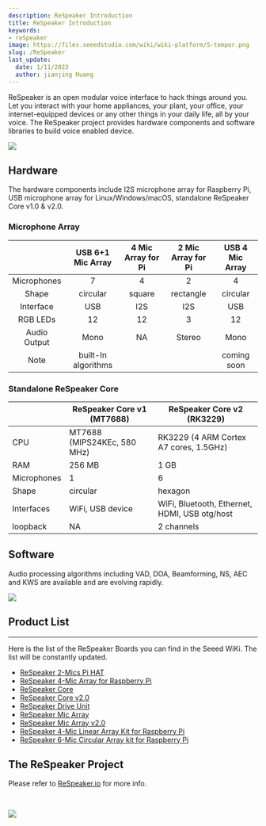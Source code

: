 ```yaml
---
description: ReSpeaker Introduction
title: ReSpeaker Introduction
keywords:
- reSpeaker
image: https://files.seeedstudio.com/wiki/wiki-platform/S-tempor.png
slug: /ReSpeaker
last_update:
  date: 1/11/2023
  author: jianjing Huang
---
```



ReSpeaker is an open modular voice interface to hack things around you. Let you interact with your home appliances, your plant, your office, your internet-equipped devices or any other things in your daily life, all by your voice. The ReSpeaker project provides hardware components and software libraries to build voice enabled device.

![](https://files.seeedstudio.com/wiki/ReSpeaker/img/vui.png)

## Hardware

The hardware components include I2S microphone array for Raspberry Pi, USB microphone array for Linux/Windows/macOS, standalone ReSpeaker Core v1.0 & v2.0.

### Microphone Array

|              |  USB 6+1 Mic Array  | 4 Mic Array for Pi | 2 Mic Array for Pi | USB 4 Mic Array |
|:------------:|:-------------------:|:------------------:|:------------------:|:---------------:|
|  Microphones |          7          |          4         |          2         |        4        |
|     Shape    |       circular      |       square       |      rectangle     |     circular    |
|   Interface  |         USB         |         I2S        |         I2S        |       USB       |
|   RGB LEDs   |          12         |         12         |          3         |        12       |
| Audio Output |         Mono        |         NA         |       Stereo       |       Mono      |
|     Note     | built-In algorithms |                    |                    |   coming soon   |

### Standalone ReSpeaker Core

|             | ReSpeaker Core v1 (MT7688)  | ReSpeaker Core v2 (RK3229)                    |
|-------------|-----------------------------|-----------------------------------------------|
| CPU         | MT7688 (MIPS24KEc, 580 MHz) | RK3229 (4 ARM Cortex A7 cores, 1.5GHz)        |
| RAM         | 256 MB                      | 1 GB                                          |
| Microphones | 1                           | 6                                             |
| Shape       | circular                    | hexagon                                       |
| Interfaces  | WiFi, USB device            | WiFi, Bluetooth, Ethernet, HDMI, USB otg/host |
| loopback    | NA                          | 2 channels                                    |

## Software

Audio processing algorithms including VAD, DOA, Beamforming, NS, AEC and KWS are available and are evolving rapidly.

![](https://files.seeedstudio.com/wiki/ReSpeaker/img/mic_array.png)

## Product  List

---
Here is the list of the ReSpeaker Boards you can find in the Seeed WiKi. The list will be constantly updated.

- [ReSpeaker 2-Mics Pi HAT](https://wiki.seeedstudio.com/ReSpeaker_2_Mics_Pi_HAT/)
- [ReSpeaker 4-Mic Array for Raspberry Pi](https://wiki.seeedstudio.com/ReSpeaker_4_Mic_Array_for_Raspberry_Pi/)
- [ReSpeaker Core](https://wiki.seeedstudio.com/ReSpeaker_Core/)
- [ReSpeaker Core v2.0](https://wiki.seeedstudio.com/ReSpeaker_Core_v2.0/)
- [ReSpeaker Drive Unit](https://wiki.seeedstudio.com/ReSpeaker_Drive_Unit/)
- [ReSpeaker Mic Array](https://wiki.seeedstudio.com/ReSpeaker_Mic_Array/)
- [ReSpeaker Mic Array v2.0](https://wiki.seeedstudio.com/ReSpeaker_Mic_Array_v2.0/)
- [ReSpeaker 4-Mic Linear Array Kit for Raspberry Pi](https://wiki.seeedstudio.com/ReSpeaker_4-Mic_Linear_Array_Kit_for_Raspberry_Pi/)
- [ReSpeaker 6-Mic Circular Array kit for Raspberry Pi](https://wiki.seeedstudio.com/ReSpeaker_6-Mic_Circular_Array_kit_for_Raspberry_Pi/)

## The ReSpeaker Project

Please refer to [ReSpeaker.io](https://respeaker.io/) for more info.
<div>
  <br /><p style={{textAlign: 'center'}}><a href="https://www.seeedstudio.com/act-4.html?utm_source=wiki&utm_medium=wikibanner&utm_campaign=newproducts" target="_blank"><img src="https://files.seeedstudio.com/wiki/Wiki_Banner/new_product.jpg" /></a></p>
</div>
